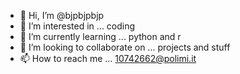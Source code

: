 - 👋 Hi, I’m @bjpbjpbjp
- 👀 I’m interested in ... coding
- 🌱 I’m currently learning ... python and r
- 💞️ I’m looking to collaborate on ... projects and stuff
- 📫 How to reach me ... 10742662@polimi.it

<!---
bjpbjpbjp/bjpbjpbjp is a ✨ special ✨ repository because its `README.md` (this file) appears on your GitHub profile.
You can click the Preview link to take a look at your changes.
--->
